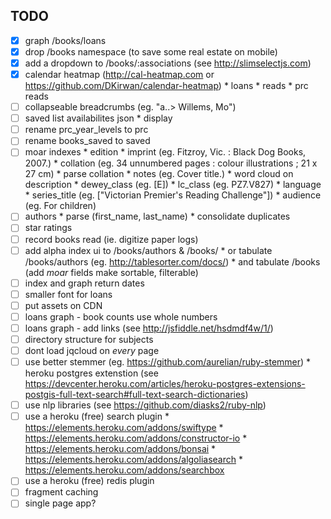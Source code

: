 TODO
---
- [x] graph /books/loans
- [x] drop /books namespace (to save some real estate on mobile)
- [x] add a dropdown to /books/:associations (see http://slimselectjs.com)
- [x] calendar heatmap (http://cal-heatmap.com or https://github.com/DKirwan/calendar-heatmap)
      * loans
      * reads
      * prc reads
- [ ] collapseable breadcrumbs (eg. "a..> Willems, Mo")
- [ ] saved list availabilites json
      * display
- [ ] rename prc_year_levels to prc
- [ ] rename books_saved to saved
- [ ] moar indexes
      * edition
      * imprint (eg. Fitzroy, Vic. : Black Dog Books, 2007.)
      * collation (eg. 34 unnumbered pages : colour illustrations ; 21 x 27 cm)
        * parse collation
      * notes (eg. Cover title.)
      * word cloud on description
      * dewey_class (eg. [E])
      * lc_class (eg. PZ7.V827)
      * language
      * series_title (eg. ["Victorian Premier's Reading Challenge"])
      * audience (eg. For children)
- [ ] authors
      * parse (first_name, last_name)
      * consolidate duplicates
- [ ] star ratings
- [ ] record books read (ie. digitize paper logs)
- [ ] add alpha index ui to /books/authors & /books/
      * or tabulate /books/authors (eg. http://tablesorter.com/docs/)
      * and tabulate /books (add *moar* fields make sortable, filterable)
- [ ] index and graph return dates
- [ ] smaller font for loans
- [ ] put assets on CDN
- [ ] loans graph - book counts use whole numbers
- [ ] loans graph - add links (see http://jsfiddle.net/hsdmdf4w/1/)
- [ ] directory structure for subjects
- [ ] dont load jqcloud on *every* page
- [ ] use better stemmer (eg. https://github.com/aurelian/ruby-stemmer)
      * heroku postgres extenstion
      (see https://devcenter.heroku.com/articles/heroku-postgres-extensions-postgis-full-text-search#full-text-search-dictionaries)
- [ ] use nlp libraries (see https://github.com/diasks2/ruby-nlp)
- [ ] use a heroku (free) search plugin
      * https://elements.heroku.com/addons/swiftype
      * https://elements.heroku.com/addons/constructor-io
      * https://elements.heroku.com/addons/bonsai
      * https://elements.heroku.com/addons/algoliasearch
      * https://elements.heroku.com/addons/searchbox
- [ ] use a heroku (free) redis plugin
- [ ] fragment caching
- [ ] single page app?
